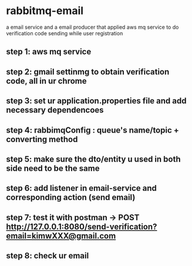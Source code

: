 # rabbitmq-email
a email service and a email producer that applied aws mq service to do verification code sending while user registration

## step 1: aws mq service
## step 2: gmail settinmg to obtain verification code, all in ur chrome
## step 3: set ur application.properties file and add necessary dependencoes
## step 4: rabbimqConfig : queue's name/topic + converting method
## step 5: make sure the dto/entity u used in both side need to be the same
## step 6: add listener in email-service and corresponding action (send email)
## step 7: test it with postman -> POST http://127.0.0.1:8080/send-verification?email=kimwXXX@gmail.com
## step 8: check ur email

